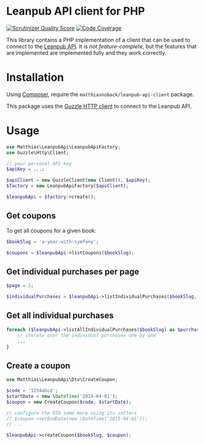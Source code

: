# Leanpub API client for PHP

[![Scrutinizer Quality Score](https://scrutinizer-ci.com/g/matthiasnoback/leanpub-api-client/badges/quality-score.png?s=b0ebbd9da140d6619392409f45f3727132ca7aa5)](https://scrutinizer-ci.com/g/matthiasnoback/leanpub-api-client/) [![Code Coverage](https://scrutinizer-ci.com/g/matthiasnoback/leanpub-api-client/badges/coverage.png?s=2aab4267e3090db5b4b96689d311cd2ba6c27e51)](https://scrutinizer-ci.com/g/matthiasnoback/leanpub-api-client/)

This library contains a PHP implementation of a client that can be used to connect to the [Leanpub
API](https://leanpub.com/help/api). It is *not feature-complete*, but the features that are implemented are implemented
fully and they work correctly.

# Installation

Using [Composer](https://getcomposer.org/), require the ``matthiasnoback/leanpub-api-client`` package.

This package uses the [Guzzle HTTP client](https://guzzle.readthedocs.org/en/latest/) to connect to the Leanpub API.

# Usage

```php
use Matthias\LeanpubApi\LeanpubApiFactory;
use Guzzle\Http\Client;

// your personal API key
$apiKey = ...;

$apiClient = new GuzzleClient(new Client(), $apiKey);
$factory = new LeanpubApiFactory($apiClient);

$leanpubApi = $factory->create();
```

## Get coupons

To get all coupons for a given book:

```php
$bookSlug = 'a-year-with-symfony';

$coupons = $leanpubApi->listCoupons($bookSlug);
```

## Get individual purchases per page

```php
$page = 2;

$individualPurchases = $leanpubApi->listIndividualPurchases($bookSlug, $page);
```

## Get all individual purchases

```php
foreach ($leanpubApi->listAllIndividualPurchases($bookSlug) as $purchase) {
    // iterate over the individual purchases one by one
    ...
}
```

## Create a coupon

```php
use Matthias\LeanpubApi\Dto\CreateCoupon;

$code = '1234abcd';
$startDate = new \DateTime('2014-04-01');
$coupon = new CreateCoupon($code, $startDate);

// configure the DTO some more using its setters
// $coupon->setEndDate(new \DateTime('2015-04-01'));
// ...

$leanpubApi->createCoupon($bookSlug, $coupon);
```
